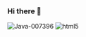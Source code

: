 ### Hi there 👋
![Java-007396](https://github.com/Sun6004/Sun6004/assets/118361080/a1fcb2f5-27a1-4e1b-b3a4-12c4bb74ada7)
![html5](https://github.com/Sun6004/Sun6004/assets/118361080/1e9c84a7-2649-4eae-8796-c3571fdf1e76)
